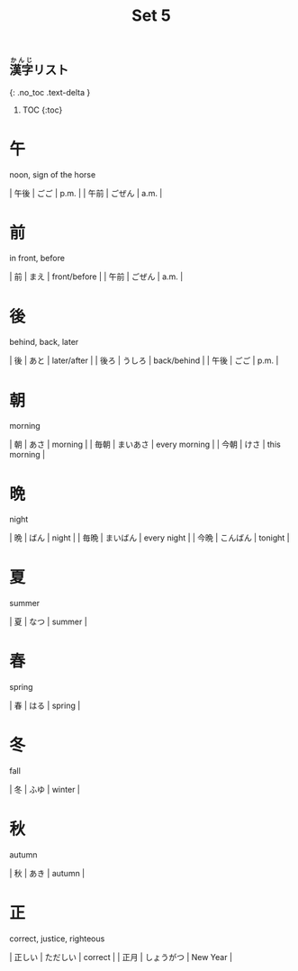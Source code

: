 ﻿---
layout: default
title: Set 5
parent: N5 Kanji List
grand_parent: <ruby>漢字<rt>かんじ</rt></ruby> Kanji
nav_order: 5
---

## <ruby>漢字<rt>かんじ</rt></ruby>リスト
{: .no_toc .text-delta }

1. TOC
{:toc}

# 午
noon, sign of the horse

| 午後 | ごご   | p.m.       |
| 午前 | ごぜん  | a.m.       |

# 前
in front, before

| 前  | まえ  | front/before |
| 午前 | ごぜん  | a.m.       |

# 後
behind, back, later

| 後  | あと  | later/after |
| 後ろ | うしろ | back/behind |
| 午後 | ごご  | p.m.        |

# 朝
morning

| 朝  | あさ   | morning       |
| 毎朝 | まいあさ | every morning |
| 今朝 | けさ   | this morning  |

# 晩
night

| 晩  | ばん   | night        |
| 毎晩 | まいばん | every night  |
| 今晩 | こんばん | tonight      |

# 夏
summer

| 夏 | なつ | summer |

# 春
spring

| 春 | はる | spring |

# 冬
fall

| 冬 | ふゆ | winter |

# 秋
autumn

| 秋 | あき | autumn |

# 正
correct, justice, righteous

| 正しい | ただしい  | correct  |
| 正月  | しょうがつ | New Year |

